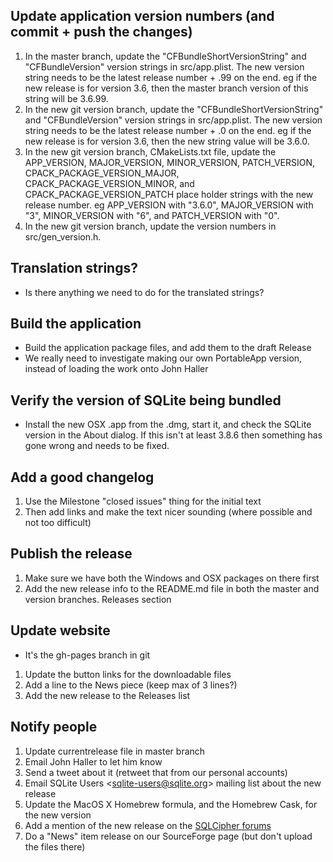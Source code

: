 ## Update application version numbers (and commit + push the changes)

1. In the master branch, update the "CFBundleShortVersionString" and "CFBundleVersion" version strings in src/app.plist.  The new version string needs to be the latest release number + .99 on the end.  eg if the new release is for version 3.6, then the master branch version of this string will be 3.6.99.
2. In the new git version branch, update the "CFBundleShortVersionString" and "CFBundleVersion" version strings in src/app.plist.  The new version string needs to be the latest release number + .0 on the end.  eg if the new release is for version 3.6, then the new string value will be 3.6.0.
3. In the new git version branch, CMakeLists.txt file, update the APP_VERSION, MAJOR_VERSION, MINOR_VERSION, PATCH_VERSION, CPACK_PACKAGE_VERSION_MAJOR, CPACK_PACKAGE_VERSION_MINOR, and CPACK_PACKAGE_VERSION_PATCH place holder strings with the new release number.  eg APP_VERSION with "3.6.0", MAJOR_VERSION with "3", MINOR_VERSION with "6", and PATCH_VERSION with "0".
4. In the new git version branch, update the version numbers in src/gen_version.h.

## Translation strings?

* Is there anything we need to do for the translated strings?

## Build the application

* Build the application package files, and add them to the draft Release
* We really need to investigate making our own PortableApp version, instead of loading the work onto John Haller

## Verify the version of SQLite being bundled

* Install the new OSX .app from the .dmg, start it, and check the SQLite version in the About dialog.  If this isn't at least 3.8.6 then something has gone wrong and needs to be fixed.

## Add a good changelog

1. Use the Milestone "closed issues" thing for the initial text
2. Then add links and make the text nicer sounding (where possible and not too difficult)

## Publish the release

1. Make sure we have both the Windows and OSX packages on there first
2. Add the new release info to the README.md file in both the master and version branches.  Releases section

## Update website

* It's the gh-pages branch in git
1. Update the button links for the downloadable files
2. Add a line to the News piece (keep max of 3 lines?)
3. Add the new release to the Releases list

## Notify people

1. Update currentrelease file in master branch
2. Email John Haller to let him know
3. Send a tweet about it (retweet that from our personal accounts)
4. Email SQLite Users &lt;sqlite-users@sqlite.org&gt; mailing list about the new release
5. Update the MacOS X Homebrew formula, and the Homebrew Cask, for the new version
6. Add a mention of the new release on the [SQLCipher forums](https://discuss.zetetic.net/c/sqlcipher)
7. Do a "News" item release on our SourceForge page (but don't upload the files there)
